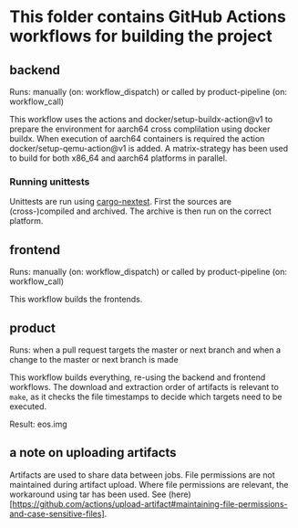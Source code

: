 # This folder contains GitHub Actions workflows for building the project

## backend
Runs: manually (on: workflow_dispatch) or called by product-pipeline (on: workflow_call)

This workflow uses the actions and docker/setup-buildx-action@v1 to prepare the environment for aarch64 cross complilation using docker buildx.
When execution of aarch64 containers is required the action docker/setup-qemu-action@v1 is added.
A matrix-strategy has been used to build for both x86_64 and aarch64 platforms in parallel.

### Running unittests

Unittests are run using [cargo-nextest]( https://nexte.st/). First the sources are (cross-)compiled and archived. The archive is then run on the correct platform.

## frontend
Runs: manually (on: workflow_dispatch) or called by product-pipeline (on: workflow_call)

This workflow builds the frontends.

## product
Runs: when a pull request targets the master or next branch and when a change to the master or next branch is made

This workflow builds everything, re-using the backend and frontend workflows.
The download and extraction order of artifacts is relevant to `make`, as it checks the file timestamps to decide which targets need to be executed.

Result: eos.img

## a note on uploading artifacts

Artifacts are used to share data between jobs. File permissions are not maintained during artifact upload. Where file permissions are relevant, the workaround using tar has been used. See (here)[https://github.com/actions/upload-artifact#maintaining-file-permissions-and-case-sensitive-files].